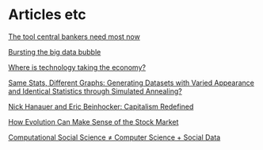 # Articles etc

<a href="http://https://www.bloomberg.com/view/articles/2017-11-01/the-tool-central-bankers-need-most-now" target="blank"> The tool central bankers need most now</a>

<a href="http://onlinelibrary.wiley.com/doi/10.1111/j.1740-9713.2017.01035.x/full" target="blank"> Bursting the big data bubble</a>

<a href="https://www.mckinsey.com/business-functions/mckinsey-analytics/our-insights/where-is-technology-taking-the-economy?cid=soc-web" target="blank"> Where is technology taking the economy?</a>

<a href="https://www.autodeskresearch.com/publications/samestats" target="blank"> Same Stats, Different Graphs: Generating Datasets with Varied Appearance and Identical Statistics through Simulated Annealing?</a>

<a href="http://evonomics.com/redefining-capitalism-eric-beinhocker-nick-hanauer/" target="blank"> Nick Hanauer and Eric Beinhocker: Capitalism Redefined</a>

<a href="https://www.theatlantic.com/science/archive/2018/01/evolutionary-economics/549725/" target="blank"> How Evolution Can Make Sense of the Stock Market</a>

<a href="https://cacm.acm.org/magazines/2018/3/225484-computational-social-science-computer-science-social-data/fulltext#.WpV3eL2C8T0.twitter" target="blank"> Computational Social Science ≠ Computer Science + Social Data</a>
